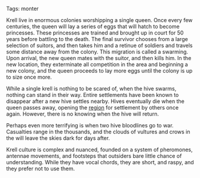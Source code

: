 Tags: monter

Krell live in enormous colonies worshipping a single queen. Once every few centuries, the queen will lay a series of eggs that will hatch to become princesses. These princesses are trained and brought up in court for 50 years before battling to the death. The final survivor chooses from a large selection of suitors, and then takes him and a retinue of soldiers and travels some distance away from the colony. This migration is called a swarming. Upon arrival, the new queen mates with the suitor, and then kills him. In the new location, they exterminate all competition in the area and beginning a new colony, and the queen proceeds to lay more eggs until the colony is up to size once more. 

While a single krell is nothing to be scared of, when the hive swarms, nothing can stand in their way. Entire settlements have been known to disappear after a new hive settles nearby. Hives eventually die when the queen passes away, opening the [region](Regions) for settlement by others once again. However, there is no knowing when the hive will return. 

Perhaps even more terrifying is when two hive bloodlines go to war. Casualties range in the thousands, and the clouds of vultures and crows in the will leave the skies dark for days after. 

Krell culture is complex and nuanced, founded on a system of pheromones, antennae movements, and footsteps that outsiders bare little chance of understanding. While they have vocal chords, they are short, and raspy, and they prefer not to use them. 

